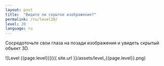 ```yaml
---
layout: post
title:  "Видите ли скрытое изображение?"
permalink: /ru/level20/
level: 20
language: ru
---
```

Сосредоточьте свои глаза на позади изображения и увидеть скрытый объект 3D.

![Level {{page.level}}]({{ site.url }}/assets/level_{{page.level}}.png)